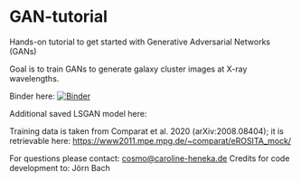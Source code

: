 # GAN-tutorial
Hands-on tutorial to get started with Generative Adversarial Networks (GANs)

Goal is to train GANs to generate galaxy cluster images at X-ray wavelengths.

Binder here:
[![Binder](https://mybinder.org/badge_logo.svg)](https://mybinder.org/v2/gh/csheneka/GAN-tutorial/HEAD)

Additional saved LSGAN model here: 

Training data is taken from Comparat et al. 2020 (arXiv:2008.08404);
it is retrievable here: https://www2011.mpe.mpg.de/~comparat/eROSITA_mock/ 

For questions please contact: cosmo@caroline-heneka.de
Credits for code development to: Jörn Bach
